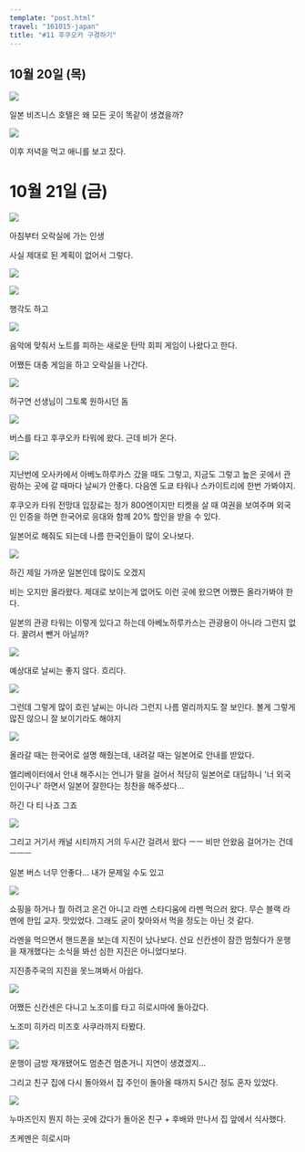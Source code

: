 ```yaml
---
template: "post.html"
travel: "161015-japan"
title: "#11 후쿠오카 구경하기"
---
```


## 10월 20일 (목)

![](/161015-japan/11_01.jpg)

일본 비즈니스 호텔은 왜 모든 곳이 똑같이 생겼을까?

![](/161015-japan/11_02.jpg)

이후 저녁을 먹고 애니를 보고 잤다.

# 10월 21일 (금)

![](/161015-japan/11_03.jpg)

아침부터 오락실에 가는 인생

사실 제대로 된 계획이 없어서 그렇다.

![](/161015-japan/11_04.jpg)

![](/161015-japan/11_05.jpg)

행각도 하고

![](/161015-japan/11_06.jpg)

음악에 맞춰서 노트를 피하는 새로운 탄막 회피 게임이 나왔다고 한다.

어쨌든 대충 게임을 하고 오락실을 나간다.

![](/161015-japan/11_07.jpg)

허구연 선생님이 그토록 원하시던 돔

![](/161015-japan/11_08.jpg)

버스를 타고 후쿠오카 타워에 왔다.
근데 비가 온다.

![](/161015-japan/11_09.jpg)

지난번에 오사카에서 아베노하루카스 갔을 때도 그렇고, 지금도 그렇고 높은 곳에서 관람하는 곳에 갈 때마다 날씨가 안좋다.
다음엔 도쿄 타워나 스카이트리에 한번 가봐야지.

후쿠오카 타워 전망대 입장료는 정가 800엔이지만 티켓을 살 때 여권을 보여주며 외국인 인증을 하면 한국어로 응대와 함께 20% 할인을 받을 수 있다.

일본어로 해줘도 되는데 나름 한국인들이 많이 오나보다.

![](/161015-japan/11_10.jpg)

하긴 제일 가까운 일본인데 많이도 오겠지

비는 오지만 올라왔다. 제대로 보이는게 없어도 이런 곳에 왔으면 어쨌든 올라가봐야 한다.

일본의 관광 타워는 이렇게 있다고 하는데 아베노하루카스는 관광용이 아니라 그런지 없다. 꿀려서 뺀거 아닐까?

![](/161015-japan/11_11.jpg)

예상대로 날씨는 좋지 않다. 흐리다.

![](/161015-japan/11_12.jpg)

그런데 그렇게 많이 흐린 날씨는 아니라 그런지 나름 멀리까지도 잘 보인다.
볼게 그렇게 많진 않으니 잘 보이기라도 해야지

![](/161015-japan/11_13.jpg)

올라갈 때는 한국어로 설명 해줬는데, 내려갈 때는 일본어로 안내를 받았다.

엘리베이터에서 안내 해주시는 언니가 말을 걸어서 적당히 일본어로 대답하니 '너 외국인이구나' 하면서 일본어 잘한다는 칭찬을 해주셨다...

하긴 다 티 나죠 그죠

![](/161015-japan/11_14.jpg)

그리고 거기서 캐널 시티까지 거의 두시간 걸려서 왔다 ㅡㅡ
비만 안왔음 걸어가는 건데 ㅡㅡㅡ

일본 버스 너무 안좋다... 내가 문제일 수도 있고

![](/161015-japan/11_15.jpg)

쇼핑을 하거나 뭘 하려고 온건 아니고 라멘 스타디움에 라멘 먹으러 왔다.
무슨 블랙 라멘에 한입 교자. 맛있었다.
그래도 굳이 찾아와서 먹을 정도는 아닌 것 같다.

라멘을 먹으면서 핸드폰을 보는데 지진이 났나보다.
산요 신칸센이 잠깐 멈췄다가 운행을 재개했다는 소식을 봐선 심한 지진은 아니었다보다.

지진종주국의 지진을 못느껴봐서 아쉽다.

![](/161015-japan/11_16.jpg)

어쨌든 신칸센은 다니고 노조미를 타고 히로시마에 돌아갔다.

노조미 히카리 미즈호 사쿠라까지 타봤다.

![](/161015-japan/11_17.jpg)

운행이 금방 재개됐어도 멈춘건 멈춘거니 지연이 생겼겠지...

그리고 친구 집에 다시 돌아와서 집 주인이 돌아올 때까지 5시간 정도 혼자 있었다.

![](/161015-japan/11_18.jpg)

누마즈인지 뭔지 하는 곳에 갔다가 돌아온 친구 + 후배와 만나서 집 앞에서 식사했다.

츠케멘은 히로시마
